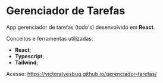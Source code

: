 # Gerenciador de Tarefas

App gerenciador de tarefas (todo's) desenvolvido em **React**.

Conceitos e ferramentas utilizadas:

- **React**;
- **Typescript**;
- **Tailwind**;

Acesse: https://victoralvesbug.github.io/gerenciador-tarefas/